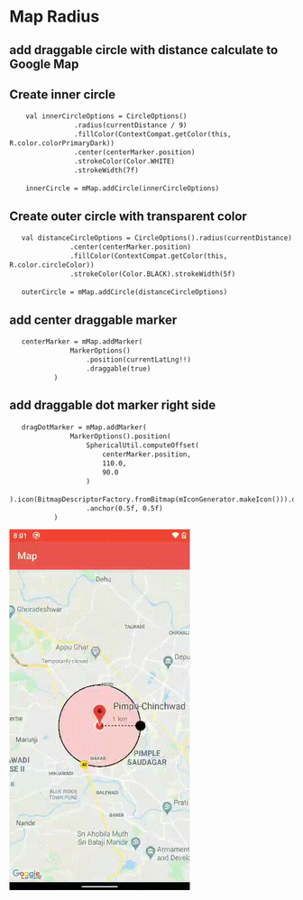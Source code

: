 # Map Radius

## add draggable circle with distance calculate to Google Map


## Create inner circle

```
    val innerCircleOptions = CircleOptions()
                .radius(currentDistance / 9)
                .fillColor(ContextCompat.getColor(this, R.color.colorPrimaryDark))
                .center(centerMarker.position)
                .strokeColor(Color.WHITE)
                .strokeWidth(7f)

    innerCircle = mMap.addCircle(innerCircleOptions)
```

## Create outer circle with transparent color

 ```
    val distanceCircleOptions = CircleOptions().radius(currentDistance)
                .center(centerMarker.position)
                .fillColor(ContextCompat.getColor(this, R.color.circleColor))
                .strokeColor(Color.BLACK).strokeWidth(5f)
    
    outerCircle = mMap.addCircle(distanceCircleOptions) 
```

## add center draggable marker
 ```
    centerMarker = mMap.addMarker(
                MarkerOptions()
                    .position(currentLatLng!!)
                    .draggable(true)
            )
 ```

## add draggable dot marker right side

 ```
    dragDotMarker = mMap.addMarker(
                MarkerOptions().position(
                    SphericalUtil.computeOffset(
                        centerMarker.position,
                        110.0,
                        90.0
                    )
                ).icon(BitmapDescriptorFactory.fromBitmap(mIconGenerator.makeIcon())).draggable(true)
                    .anchor(0.5f, 0.5f)
            )

 ```


![screenshot](/screenshot/screen.gif?raw=true)
